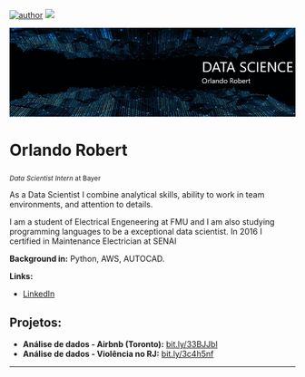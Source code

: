[![author](https://img.shields.io/badge/author-Orlando-red.svg)](https://www.linkedin.com/in/orlando-robert)
[![](https://img.shields.io/badge/python-3.7+-blue.svg)](https://www.python.org/downloads/release/python-365/)

<p align="center">
  <img src="Header.jpg" >
</p>

# Orlando Robert
<sub>*Data Scientist Intern* at Bayer</sub>

As a Data Scientist I combine analytical skills, ability to work in team environments, and attention to details.

I am a student of Electrical Engeneering at FMU and I am also studying programming languages to be a exceptional data scientist. In 2016 I certified in Maintenance Electrician at SENAI

**Background in:** Python, AWS, AUTOCAD.

**Links:**
* [LinkedIn](https://www.linkedin.com/in/orlando-robert)


## Projetos:

* **Análise de dados - Airbnb (Toronto):** [bit.ly/33BJJbl](https://bit.ly/33BJJbl)
* **Análise de dados - Violência no RJ:** [bit.ly/3c4h5nf](https://bit.ly/3c4h5nf)

---





